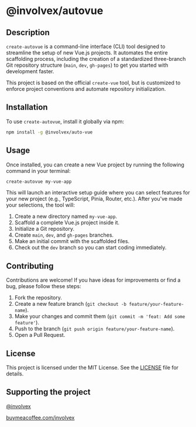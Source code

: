 # @involvex/autovue

## Description

`create-autovue` is a command-line interface (CLI) tool designed to streamline the setup of new Vue.js projects. It automates the entire scaffolding process, including the creation of a standardized three-branch Git repository structure (`main`, `dev`, `gh-pages`) to get you started with development faster.

This project is based on the official `create-vue` tool, but is customized to enforce project conventions and automate repository initialization.

## Installation

To use `create-autovue`, install it globally via npm:

```bash
npm install -g @involvex/auto-vue
```

## Usage

Once installed, you can create a new Vue project by running the following command in your terminal:

```bash
create-autovue my-vue-app
```

This will launch an interactive setup guide where you can select features for your new project (e.g., TypeScript, Pinia, Router, etc.). After you've made your selections, the tool will:

1. Create a new directory named `my-vue-app`.
2. Scaffold a complete Vue.js project inside it.
3. Initialize a Git repository.
4. Create `main`, `dev`, and `gh-pages` branches.
5. Make an initial commit with the scaffolded files.
6. Check out the `dev` branch so you can start coding immediately.

## Contributing

Contributions are welcome! If you have ideas for improvements or find a bug, please follow these steps:

1. Fork the repository.
2. Create a new feature branch (`git checkout -b feature/your-feature-name`).
3. Make your changes and commit them (`git commit -m 'feat: Add some feature'`).
4. Push to the branch (`git push origin feature/your-feature-name`).
5. Open a Pull Request.

## License

This project is licensed under the MIT License. See the [LICENSE](LICENSE) file for details.

## Supporting the project

[@involvex](https://github.com/sponsors/involvex)

[buymeacoffee.com/involvex](https://buymeacoffee.com/involvex)